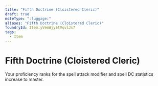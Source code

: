 ```yaml
---
title: "Fifth Doctrine (Cloistered Cleric)"
draft: true
noteType: ":luggage:"
aliases: "Fifth Doctrine (Cloistered Cleric)"
foundryId: Item.yVemWjyEtVqvlJs7
tags:
  - Item
---
```


# Fifth Doctrine (Cloistered Cleric)

Your proficiency ranks for the spell attack modifier and spell DC statistics increase to master.
